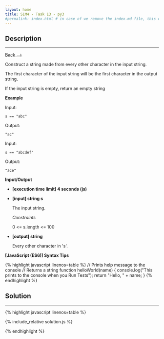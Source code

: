 ```yaml
---
layout: home
title: S1M4 - Task 13 - py3
#permalink: index.html # in case of we remove the index.md file, this doc will be the index page
---
```


<div class="row">
<div class="columnStmt" markdown="1">

##  Description
------

[Back --> ](../README.md)

Construct a string made from every other character in the input string.

The first character of the input string will be the first character in the output string.

If the input string is empty, return an empty string

**Example**

Input:
```
s == "abc"
```
Output:
```
"ac"
```
Input:
```
s == "abcdef"
```
Output:
```
"ace"
```

**Input/Output**

* **[execution time limit] 4 seconds (js)**

* **[input] string s**

    The input string.

    *Constraints*

    0 <= s.length <= 100

* **[output] string**

    Every other character in 's'.

**[JavaScript (ES6)] Syntax Tips**

{% highlight javascript linenos=table %}
// Prints help message to the console
// Returns a string
function helloWorld(name) {
    console.log("This prints to the console when you Run Tests");
    return "Hello, " + name;
}
{% endhighlight %}

</div>
<div class="columnSol" markdown="1">

## Solution
------

{% highlight javascript linenos=table %}

{% include_relative solution.js %}

{% endhighlight %}

</div>
</div>